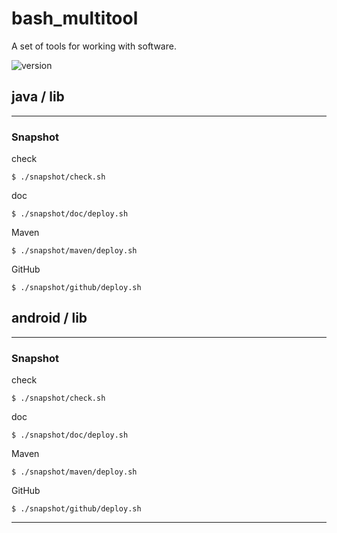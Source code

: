 # bash_multitool
A set of tools for working with software.

![version](https://img.shields.io/static/v1?label=version&message=0.3.3&labelColor=212121&color=2962ff&style=flat)

## java / lib

---

### Snapshot

check
```
$ ./snapshot/check.sh
```

doc
```
$ ./snapshot/doc/deploy.sh
```

Maven
```
$ ./snapshot/maven/deploy.sh
```

GitHub
```
$ ./snapshot/github/deploy.sh
```

## android / lib

---

### Snapshot

check
```
$ ./snapshot/check.sh
```

doc
```
$ ./snapshot/doc/deploy.sh
```

Maven
```
$ ./snapshot/maven/deploy.sh
```

GitHub
```
$ ./snapshot/github/deploy.sh
```

---
